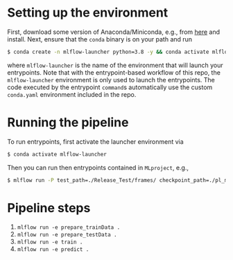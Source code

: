 # Setting up the environment

First, download some version of Anaconda/Miniconda, e.g., from [here](https://docs.conda.io/en/latest/miniconda.html) and install.  Next, ensure that the `conda` binary is on your path and run

```bash
$ conda create -n mlflow-launcher python=3.8 -y && conda activate mlflow-launcher && pip install -r ./requirements.txt
```

where `mlflow-launcher` is the name of the environment that will launch your entrypoints.  Note that with the entrypoint-based workflow of this repo, the `mlflow-launcher` environment is only used to launch the entrypoints.  The code executed by the entrypoint `command`s automatically use the custom `conda.yaml` environment included in the repo.


# Running the pipeline

To run entrypoints, first activate the launcher environment via

```bash
$ conda activate mlflow-launcher
```

Then you can run then entrypoints contained in  `MLproject`, e.g., 

```bash
$ mlflow run -P test_path=./Release_Test/frames/ checkpoint_path=./pl_models/Intuitive/checkpoint/ best_model=epoch=15-step=24351.ckpt batch_size=16 -e predict .
```

# Pipeline steps

1) ```mlflow run -e prepare_trainData .```
2) ```mlflow run -e prepare_testData .```
3) ```mlflow run -e train .```
4) ```mlflow run -e predict .```

